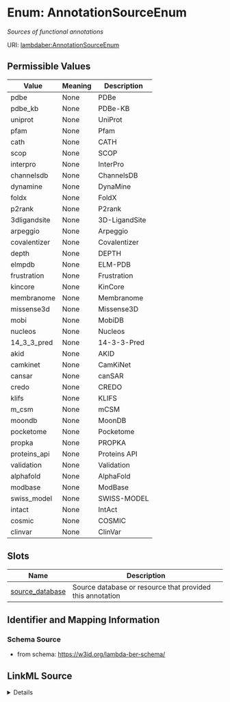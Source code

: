 # Enum: AnnotationSourceEnum 




_Sources of functional annotations_



URI: [lambdaber:AnnotationSourceEnum](https://w3id.org/lambda-ber-schema/AnnotationSourceEnum)

## Permissible Values

| Value | Meaning | Description |
| --- | --- | --- |
| pdbe | None | PDBe |
| pdbe_kb | None | PDBe-KB |
| uniprot | None | UniProt |
| pfam | None | Pfam |
| cath | None | CATH |
| scop | None | SCOP |
| interpro | None | InterPro |
| channelsdb | None | ChannelsDB |
| dynamine | None | DynaMine |
| foldx | None | FoldX |
| p2rank | None | P2rank |
| 3dligandsite | None | 3D-LigandSite |
| arpeggio | None | Arpeggio |
| covalentizer | None | Covalentizer |
| depth | None | DEPTH |
| elmpdb | None | ELM-PDB |
| frustration | None | Frustration |
| kincore | None | KinCore |
| membranome | None | Membranome |
| missense3d | None | Missense3D |
| mobi | None | MobiDB |
| nucleos | None | Nucleos |
| 14_3_3_pred | None | 14-3-3-Pred |
| akid | None | AKID |
| camkinet | None | CamKiNet |
| cansar | None | canSAR |
| credo | None | CREDO |
| klifs | None | KLIFS |
| m_csm | None | mCSM |
| moondb | None | MoonDB |
| pocketome | None | Pocketome |
| propka | None | PROPKA |
| proteins_api | None | Proteins API |
| validation | None | Validation |
| alphafold | None | AlphaFold |
| modbase | None | ModBase |
| swiss_model | None | SWISS-MODEL |
| intact | None | IntAct |
| cosmic | None | COSMIC |
| clinvar | None | ClinVar |




## Slots

| Name | Description |
| ---  | --- |
| [source_database](source_database.md) | Source database or resource that provided this annotation |





## Identifier and Mapping Information






### Schema Source


* from schema: https://w3id.org/lambda-ber-schema/






## LinkML Source

<details>
```yaml
name: AnnotationSourceEnum
description: Sources of functional annotations
from_schema: https://w3id.org/lambda-ber-schema/
rank: 1000
permissible_values:
  pdbe:
    text: pdbe
    description: PDBe
  pdbe_kb:
    text: pdbe_kb
    description: PDBe-KB
  uniprot:
    text: uniprot
    description: UniProt
  pfam:
    text: pfam
    description: Pfam
  cath:
    text: cath
    description: CATH
  scop:
    text: scop
    description: SCOP
  interpro:
    text: interpro
    description: InterPro
  channelsdb:
    text: channelsdb
    description: ChannelsDB
  dynamine:
    text: dynamine
    description: DynaMine
  foldx:
    text: foldx
    description: FoldX
  p2rank:
    text: p2rank
    description: P2rank
  3dligandsite:
    text: 3dligandsite
    description: 3D-LigandSite
  arpeggio:
    text: arpeggio
    description: Arpeggio
  covalentizer:
    text: covalentizer
    description: Covalentizer
  depth:
    text: depth
    description: DEPTH
  elmpdb:
    text: elmpdb
    description: ELM-PDB
  frustration:
    text: frustration
    description: Frustration
  kincore:
    text: kincore
    description: KinCore
  membranome:
    text: membranome
    description: Membranome
  missense3d:
    text: missense3d
    description: Missense3D
  mobi:
    text: mobi
    description: MobiDB
  nucleos:
    text: nucleos
    description: Nucleos
  14_3_3_pred:
    text: 14_3_3_pred
    description: 14-3-3-Pred
  akid:
    text: akid
    description: AKID
  camkinet:
    text: camkinet
    description: CamKiNet
  cansar:
    text: cansar
    description: canSAR
  credo:
    text: credo
    description: CREDO
  klifs:
    text: klifs
    description: KLIFS
  m_csm:
    text: m_csm
    description: mCSM
  moondb:
    text: moondb
    description: MoonDB
  pocketome:
    text: pocketome
    description: Pocketome
  propka:
    text: propka
    description: PROPKA
  proteins_api:
    text: proteins_api
    description: Proteins API
  validation:
    text: validation
    description: Validation
  alphafold:
    text: alphafold
    description: AlphaFold
  modbase:
    text: modbase
    description: ModBase
  swiss_model:
    text: swiss_model
    description: SWISS-MODEL
  intact:
    text: intact
    description: IntAct
  cosmic:
    text: cosmic
    description: COSMIC
  clinvar:
    text: clinvar
    description: ClinVar

```
</details>